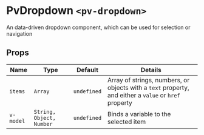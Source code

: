 # PvDropdown `<pv-dropdown>`
An data-driven dropdown component, which can be used for selection or navigation

## Props
|Name|Type|Default|Details|
|---|---|---|---|
|`items`|`Array`|`undefined`|Array of strings, numbers, or objects with a `text` property, and either a `value` or `href` property|
|`v-model`|`String, Object, Number`|`undefined`|Binds a variable to the selected item|
